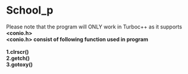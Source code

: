 # School_p
Please note that the program will ONLY work in Turboc++ as it supports <b><conio.h></b><br>
<b><conio.h><b> consist of following function used in program<br><br>
1.clrscr()<br>
2.getch()<br>
3.gotoxy()<br>
